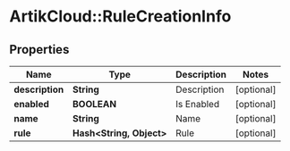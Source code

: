 # ArtikCloud::RuleCreationInfo

## Properties
Name | Type | Description | Notes
------------ | ------------- | ------------- | -------------
**description** | **String** | Description | [optional] 
**enabled** | **BOOLEAN** | Is Enabled | [optional] 
**name** | **String** | Name | [optional] 
**rule** | **Hash&lt;String, Object&gt;** | Rule | [optional] 


